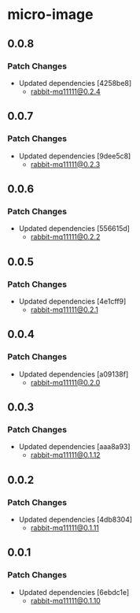 # micro-image

## 0.0.8

### Patch Changes

-   Updated dependencies [4258be8]
    -   rabbit-mq11111@0.2.4

## 0.0.7

### Patch Changes

-   Updated dependencies [9dee5c8]
    -   rabbit-mq11111@0.2.3

## 0.0.6

### Patch Changes

-   Updated dependencies [556615d]
    -   rabbit-mq11111@0.2.2

## 0.0.5

### Patch Changes

-   Updated dependencies [4e1cff9]
    -   rabbit-mq11111@0.2.1

## 0.0.4

### Patch Changes

-   Updated dependencies [a09138f]
    -   rabbit-mq11111@0.2.0

## 0.0.3

### Patch Changes

-   Updated dependencies [aaa8a93]
    -   rabbit-mq11111@0.1.12

## 0.0.2

### Patch Changes

-   Updated dependencies [4db8304]
    -   rabbit-mq11111@0.1.11

## 0.0.1

### Patch Changes

-   Updated dependencies [6ebdc1e]
    -   rabbit-mq11111@0.1.10
